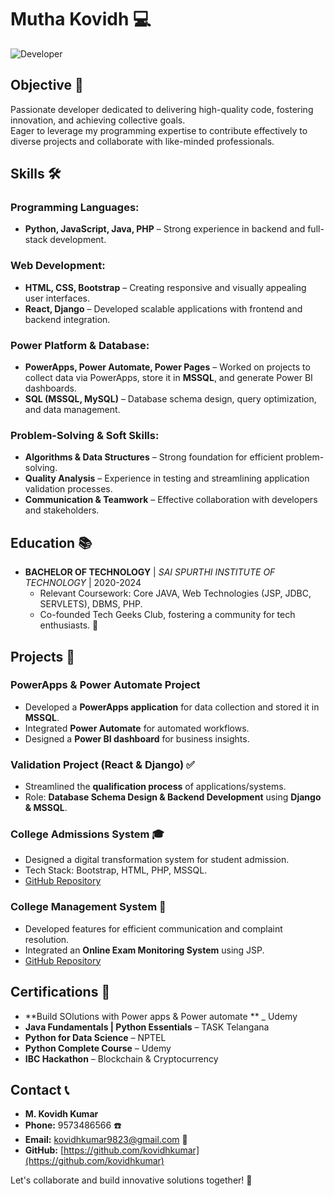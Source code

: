 # Mutha Kovidh 💻  

![Developer](https://img.shields.io/badge/Developer-Code%20Magician-blue)  

## Objective 🎯  

Passionate developer dedicated to delivering high-quality code, fostering innovation, and achieving collective goals.  
Eager to leverage my programming expertise to contribute effectively to diverse projects and collaborate with like-minded professionals.  

## Skills 🛠️  

### Programming Languages:  
- **Python, JavaScript, Java, PHP** – Strong experience in backend and full-stack development.  

### Web Development:  
- **HTML, CSS, Bootstrap** – Creating responsive and visually appealing user interfaces.  
- **React, Django** – Developed scalable applications with frontend and backend integration.  

### Power Platform & Database:  
- **PowerApps, Power Automate, Power Pages** – Worked on projects to collect data via PowerApps, store it in **MSSQL**, and generate Power BI dashboards.  
- **SQL (MSSQL, MySQL)** – Database schema design, query optimization, and data management.  

### Problem-Solving & Soft Skills:  
- **Algorithms & Data Structures** – Strong foundation for efficient problem-solving.  
- **Quality Analysis** – Experience in testing and streamlining application validation processes.  
- **Communication & Teamwork** – Effective collaboration with developers and stakeholders.  

## Education 📚  

- **BACHELOR OF TECHNOLOGY** | *SAI SPURTHI INSTITUTE OF TECHNOLOGY* | 2020-2024  
  - Relevant Coursework: Core JAVA, Web Technologies (JSP, JDBC, SERVLETS), DBMS, PHP.  
  - Co-founded Tech Geeks Club, fostering a community for tech enthusiasts. 🚀  

## Projects 🚧  

### **PowerApps & Power Automate Project**  
- Developed a **PowerApps application** for data collection and stored it in **MSSQL**.  
- Integrated **Power Automate** for automated workflows.  
- Designed a **Power BI dashboard** for business insights.  

### **Validation Project (React & Django) ✅**  
- Streamlined the **qualification process** of applications/systems.  
- Role: **Database Schema Design & Backend Development** using **Django & MSSQL**.  

### **College Admissions System 🎓**  
- Designed a digital transformation system for student admission.  
- Tech Stack: Bootstrap, HTML, PHP, MSSQL.  
- [GitHub Repository](https://github.com/kovidhkumar/Admission)  

### **College Management System 📆**  
- Developed features for efficient communication and complaint resolution.  
- Integrated an **Online Exam Monitoring System** using JSP.  
- [GitHub Repository](https://github.com/kovidhkumar/Clg_App)  

## Certifications 📜  
- **Build SOlutions with Power apps & Power automate ** _ Udemy
- **Java Fundamentals | Python Essentials** – TASK Telangana  
- **Python for Data Science** – NPTEL  
- **Python Complete Course** – Udemy  
- **IBC Hackathon** – Blockchain & Cryptocurrency  

## Contact 📞  

- **M. Kovidh Kumar**  
- **Phone:** 9573486566 ☎️  
- **Email:** kovidhkumar9823@gmail.com 📧  
- **GitHub:** [https://github.com/kovidhkumar](https://github.com/kovidhkumar)  

Let's collaborate and build innovative solutions together! 🚀  
